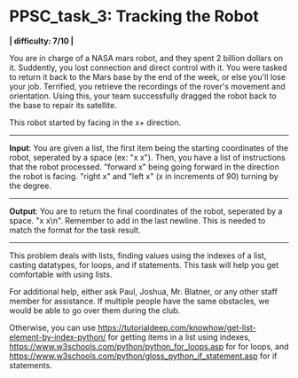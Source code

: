 # PPSC_task_3: Tracking the Robot
**| difficulty: 7/10 |**

You are in charge of a NASA mars robot, and they spent 2 billion dollars on it. Suddently, you lost connection and direct control with it. You were tasked to return it back to the Mars base by the end of the week, or else you'll lose your job. Terrified, you retrieve the recordings of the rover's movement and orientation. Using this, your team successfully dragged the robot back to the base to repair its satellite.

This robot started by facing in the x+ direction. 
__________________________________________________________________________________
**Input**:
You are given a list, the first item being the starting coordinates of the robot, seperated by a space (ex: "x x"). Then, you have a list of instructions that the robot processed. "forward x" being going forward in the direction the robot is facing. "right x" and "left x" (x in increments of 90) turning by the degree. 
__________________________________________________________________________________
**Output**:
You are to return the final coordinates of the robot, seperated by a space. "x x\n". Remember to add in the last newline. This is needed to match the format for the task result.
__________________________________________________________________________________
This problem deals with lists, finding values using the indexes of a list, casting datatypes, for loops, and if statements. This task will help you get comfortable with using lists.

For additional help, either ask Paul, Joshua, Mr. Blatner, or any other staff member for assistance. If multiple people have the same obstacles, we would be able to go over them during the club. 

Otherwise, you can use https://tutorialdeep.com/knowhow/get-list-element-by-index-python/ for getting items in a list using indexes, https://www.w3schools.com/python/python_for_loops.asp for for loops, and https://www.w3schools.com/python/gloss_python_if_statement.asp for if statements. 
